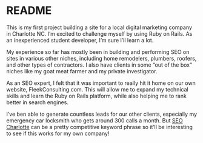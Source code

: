 # README

This is my first project building a site for a local digital marketing company in Charlotte NC. I’m excited to challenge myself by using Ruby on Rails. As an inexperienced student developer, I’m sure I’ll learn a lot.

My experience so far has mostly been in building and performing SEO on sites in various other niches, including home remodelers, plumbers, roofers, and other types of contractors. I also have clients in some “out of the box” niches like my goat meat farmer and my private investigator. 

As an SEO expert, I felt that it was important to really hit it home on our own website, FleekConsulting.com. This will allow me to expand my technical skills and learn the Ruby on Rails platform, while also helping me to rank better in search engines. 

I’ve ben able to generate countless leads for our other clients, especially my emergency car locksmith who gets around 300 calls a month. But [SEO Charlotte](https://fleekconsulting.com/) can be a pretty competitive keyword phrase so it’ll be interesting to see if this works for my own company! 